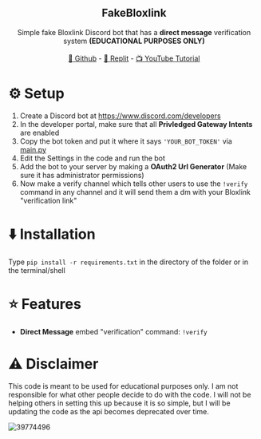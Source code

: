   <h2 align="center">FakeBloxlink</h2>
  <p align="center">
    Simple fake Bloxlink Discord bot that has a <b>direct message</b> verification system <b>(EDUCATIONAL PURPOSES ONLY)</b>
    <br />
    <br />
    <a href="https://github.com/Severitylol/FakeBloxlink.git" target="_blank">👀 Github</a>
    -
    <a href="https://replit.com/@severitylol16/FakeBloxlink" target="_blank">🤖 Replit</a>
    -
    <a href="https://rentry.co/osv7u" target="_blank">📺 YouTube Tutorial</a>
  </p>
</div>

# ⚙️ Setup

1. Create a Discord bot at https://www.discord.com/developers
2. In the developer portal, make sure that all **Privledged Gateway Intents** are enabled
3. Copy the bot token and put it where it says `'YOUR_BOT_TOKEN'` via [main.py](https://github.com/Severitylol/FakeBloxlink/blob/main/main.py)
4. Edit the Settings in the code and run the bot
5. Add the bot to your server by making a **OAuth2 Url Generator** (Make sure it has administrator permissions)
6. Now make a verify channel which tells other users to use the `!verify` command in any channel and it will send them a dm with your Bloxlink "verification link"

# ⬇️ Installation
Type ```pip install -r requirements.txt``` in the directory of the folder or in the terminal/shell

# ⭐ Features

- **Direct Message** embed "verification" command: `!verify`

# ⚠️ Disclaimer
This code is meant to be used for educational purposes only. I am not responsible for what other people decide to do with the code. I will not be helping others in setting this up because it is so simple, but I will be updating the code as the api becomes deprecated over time.

![39774496](https://github.com/Severitylol/FakeBloxlink/assets/146803465/f356ed6d-3be2-4a8e-8dc8-c4508820ec6a)
